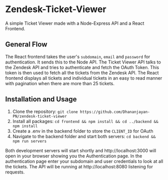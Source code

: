# Zendesk-Ticket-Viewer

A simple Ticket Viewer made with a Node-Express API and a React Frontend. 

## General Flow

The React frontend takes the user's `subdomain`, `email` and `password` for authentication. It sends this to the Node API. The Ticket Viewer API talks to the Zendesk API and tries to authenticate and fetch the OAuth Token. This token is then used to fetch all the tickets from the Zendesk API. The React frontend displays all tickets and individual tickets in an easy to read manner with pagination when there are more than 25 tickets.

## Installation and Usage

1. Clone the repository: `git clone https://github.com/Dhananjayan-PN/zendesk-ticket-viewer`
2. Install all packages: `cd frontend && npm install && cd ../backend && npm install`
3. Create a .env in the backend folder to store the `CLIENT_ID` for OAuth
4. Navigate to the backend folder and start both servers: `cd backend && npm run servers`
	
Both development servers will start shortly and http://localhost:3000 will open in your browser showing you the Authentication page. In the authentication page enter your subdomain and user credentials to look at all the tickets. The API will be running at http://localhost:8080 listening for requests.
	

 
